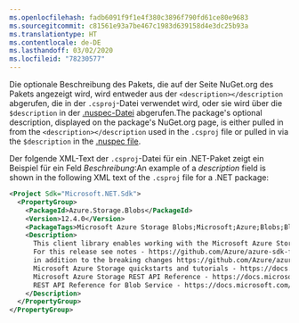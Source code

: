 ```yaml
---
ms.openlocfilehash: fadb6091f9f1e4f380c3896f790fd61ce80e9683
ms.sourcegitcommit: c81561e93a7be467c1983d639158d4e3dc25b93a
ms.translationtype: HT
ms.contentlocale: de-DE
ms.lasthandoff: 03/02/2020
ms.locfileid: "78230577"
---
```

<span data-ttu-id="0d2dc-101">Die optionale Beschreibung des Pakets, die auf der Seite NuGet.org des Pakets angezeigt wird, wird entweder aus der `<description></description` abgerufen, die in der `.csproj`-Datei verwendet wird, oder sie wird über die `$description` in der [.nuspec-Datei](../../reference/nuspec.md) abgerufen.</span><span class="sxs-lookup"><span data-stu-id="0d2dc-101">The package's optional description, displayed on the package's NuGet.org page, is either pulled in from the `<description></description` used in the `.csproj` file or pulled in via the `$description` in the [.nuspec file](../../reference/nuspec.md).</span></span>

<span data-ttu-id="0d2dc-102">Der folgende XML-Text der `.csproj`-Datei für ein .NET-Paket zeigt ein Beispiel für ein Feld _Beschreibung_:</span><span class="sxs-lookup"><span data-stu-id="0d2dc-102">An example of a _description_ field is shown in the following XML text of the `.csproj` file for a .NET package:</span></span>

```xml
<Project Sdk="Microsoft.NET.Sdk">
  <PropertyGroup>
    <PackageId>Azure.Storage.Blobs</PackageId>
    <Version>12.4.0</Version>
    <PackageTags>Microsoft Azure Storage Blobs;Microsoft;Azure;Blobs;Blob;Storage;StorageScalable</PackageTags>
    <Description>
      This client library enables working with the Microsoft Azure Storage Blob service for storing binary and text data.
      For this release see notes - https://github.com/Azure/azure-sdk-for-net/blob/master/sdk/storage/Azure.Storage.Blobs/README.md and https://github.com/Azure/azure-sdk-for-net/blob/master/sdk/storage/Azure.Storage.Blobs/CHANGELOG.md
      in addition to the breaking changes https://github.com/Azure/azure-sdk-for-net/blob/master/sdk/storage/Azure.Storage.Blobs/BreakingChanges.txt
      Microsoft Azure Storage quickstarts and tutorials - https://docs.microsoft.com/en-us/azure/storage/
      Microsoft Azure Storage REST API Reference - https://docs.microsoft.com/en-us/rest/api/storageservices/
      REST API Reference for Blob Service - https://docs.microsoft.com/en-us/rest/api/storageservices/blob-service-rest-api
    </Description>
  </PropertyGroup>
</PropertyGroup>
```
